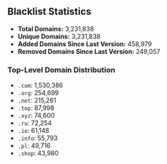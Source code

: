 ## Blacklist Statistics

- **Total Domains:** 3,231,838
- **Unique Domains:** 3,231,838
- **Added Domains Since Last Version:** 458,979
- **Removed Domains Since Last Version:** 249,057

### Top-Level Domain Distribution

-  `.com`: 1,530,386
-  `.org`: 254,699
-  `.net`: 215,261
-  `.top`: 87,998
-  `.xyz`: 74,600
-  `.ru`: 72,254
-  `.io`: 61,148
-  `.info`: 55,793
-  `.pl`: 49,716
-  `.shop`: 43,980
